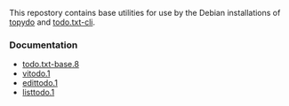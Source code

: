 
This repostory contains base utilities for use by the Debian installations of
[topydo](https://github.com/davesteele/topydo) and
[todo.txt-cli](https://github.com/davesteele/todo.txt-cli).

### Documentation

  * [todo.txt-base.8](https://raw.githubusercontent.com/davesteele/todo.txt-base/main/debian/todo.txt-base.8.md)
  * [vitodo.1](https://raw.githubusercontent.com/davesteele/todo.txt-base/main/debian/vitodo.1.md)
  * [edittodo.1](https://raw.githubusercontent.com/davesteele/todo.txt-base/main/debian/edittodo.1.md)
  * [listtodo.1](https://raw.githubusercontent.com/davesteele/todo.txt-base/main/debian/listtodo.1.md)

